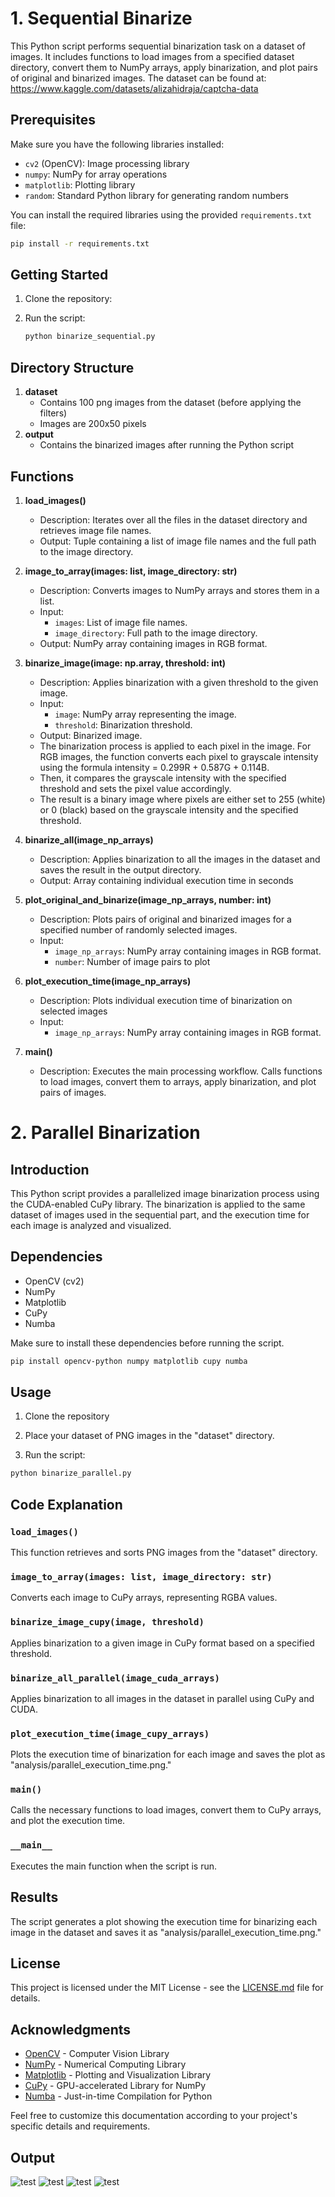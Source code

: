 
# 1. Sequential Binarize

This Python script performs sequential binarization task on a dataset of images. It includes functions to load images from a specified dataset directory, convert them to NumPy arrays, apply binarization, and plot pairs of original and binarized images.
The dataset can be found at: https://www.kaggle.com/datasets/alizahidraja/captcha-data

## Prerequisites

Make sure you have the following libraries installed:

- `cv2` (OpenCV): Image processing library
- `numpy`: NumPy for array operations
- `matplotlib`: Plotting library
- `random`: Standard Python library for generating random numbers

You can install the required libraries using the provided `requirements.txt` file:

```bash
pip install -r requirements.txt
```

## Getting Started

1. Clone the repository:

2. Run the script:

   ```bash
   python binarize_sequential.py
   ```
   
## Directory Structure

1. **dataset**
   - Contains 100 png images from the dataset (before applying the filters)
   - Images are 200x50 pixels
2. **output**
   - Contains the binarized images after running the Python script 

## Functions

1. **load_images()**
   - Description: Iterates over all the files in the dataset directory and retrieves image file names.
   - Output: Tuple containing a list of image file names and the full path to the image directory.

2. **image_to_array(images: list, image_directory: str)**
   - Description: Converts images to NumPy arrays and stores them in a list.
   - Input:
     - `images`: List of image file names.
     - `image_directory`: Full path to the image directory.
   - Output: NumPy array containing images in RGB format.

3. **binarize_image(image: np.array, threshold: int)**
   - Description: Applies binarization with a given threshold to the given image.
   - Input:
     - `image`: NumPy array representing the image.
     - `threshold`: Binarization threshold.
   - Output: Binarized image.
   - The binarization process is applied to each pixel in the image. For RGB images, the function converts each pixel to grayscale intensity using the formula intensity = 0.299R + 0.587G + 0.114B.
   -  Then, it compares the grayscale intensity with the specified threshold and sets the pixel value accordingly.
   -  The result is a binary image where pixels are either set to 255 (white) or 0 (black) based on the grayscale intensity and the specified threshold.

4. **binarize_all(image_np_arrays)**
   - Description: Applies binarization to all the images in the dataset and saves the result in the output directory.
   - Output: Array containing individual execution time in seconds

5. **plot_original_and_binarize(image_np_arrays, number: int)**
   - Description: Plots pairs of original and binarized images for a specified number of randomly selected images.
   - Input:
     - `image_np_arrays`: NumPy array containing images in RGB format.
     - `number`: Number of image pairs to plot
     
6. **plot_execution_time(image_np_arrays)**
   - Description: Plots individual execution time of binarization on selected images
   - Input:
     - `image_np_arrays`: NumPy array containing images in RGB format.

7. **main()**
   - Description: Executes the main processing workflow. Calls functions to load images, convert them to arrays, apply binarization, and plot pairs of images.

# 2. Parallel Binarization

## Introduction

This Python script provides a parallelized image binarization process using the CUDA-enabled CuPy library. The binarization is applied to the same dataset of images used in the sequential part, and the execution time for each image is analyzed and visualized.

## Dependencies

- OpenCV (cv2)
- NumPy
- Matplotlib
- CuPy
- Numba

Make sure to install these dependencies before running the script.

```bash
pip install opencv-python numpy matplotlib cupy numba
```

## Usage

1. Clone the repository

2. Place your dataset of PNG images in the "dataset" directory.

3. Run the script:

```bash
python binarize_parallel.py
```

## Code Explanation

### `load_images()`

This function retrieves and sorts PNG images from the "dataset" directory.

### `image_to_array(images: list, image_directory: str)`

Converts each image to CuPy arrays, representing RGBA values.

### `binarize_image_cupy(image, threshold)`

Applies binarization to a given image in CuPy format based on a specified threshold.

### `binarize_all_parallel(image_cuda_arrays)`

Applies binarization to all images in the dataset in parallel using CuPy and CUDA.

### `plot_execution_time(image_cupy_arrays)`

Plots the execution time of binarization for each image and saves the plot as "analysis/parallel_execution_time.png."

### `main()`

Calls the necessary functions to load images, convert them to CuPy arrays, and plot the execution time.

### `__main__`

Executes the main function when the script is run.

## Results

The script generates a plot showing the execution time for binarizing each image in the dataset and saves it as "analysis/parallel_execution_time.png."

## License

This project is licensed under the MIT License - see the [LICENSE.md](LICENSE.md) file for details.

## Acknowledgments

- [OpenCV](https://opencv.org/) - Computer Vision Library
- [NumPy](https://numpy.org/) - Numerical Computing Library
- [Matplotlib](https://matplotlib.org/) - Plotting and Visualization Library
- [CuPy](https://cupy.dev/) - GPU-accelerated Library for NumPy
- [Numba](https://numba.pydata.org/) - Just-in-time Compilation for Python

Feel free to customize this documentation according to your project's specific details and requirements.


## Output
![test](https://i.ibb.co/vxMtwTb/sequential-execution-time.png)
![test](https://i.ibb.co/bLcKNwG/parallel-execution-time.png)
![test](https://i.ibb.co/PZLfGRG/sequential-binary-comparison.png)
![test](https://i.ibb.co/1dwqyBD/Screenshot-2023-11-20-at-2-49-13-AM.png)

